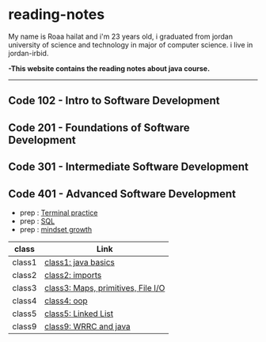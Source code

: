 # reading-notes
My name is Roaa hailat and i'm 23 years old, i graduated from jordan university of science and technology 
in major of computer science. i live in jordan-irbid.

**-This website contains the reading notes about java course.**

---------------------------------------------------------------------

## Code 102 - Intro to Software Development

## Code 201 - Foundations of Software Development

## Code 301 - Intermediate Software Development

## Code 401 - Advanced Software Development
  -  prep : [Terminal practice](https://roaa1298.github.io/reading-notes/TerminalPractice)  
  -  prep : [SQL](https://roaa1298.github.io/reading-notes/SQL)  
  -  prep : [mindset growth](https://roaa1298.github.io/reading-notes/Mindset-Growth)

  | class       | Link |
  | ----------- | ----------- |
  | class1      | [class1: java basics](https://roaa1298.github.io/reading-notes/java-basics)       |
  | class2      | [class2: imports](https://roaa1298.github.io/reading-notes/Read2)       |
  | class3      | [class3: Maps, primitives, File I/O](https://roaa1298.github.io/reading-notes/Read3)       |
  | class4      | [class4: oop](https://roaa1298.github.io/reading-notes/Read4)       |
  | class5      | [class5: Linked List](https://roaa1298.github.io/reading-notes/Read5)       |
  | class9      | [class9: WRRC and java](https://roaa1298.github.io/reading-notes/Read9)       |
  

